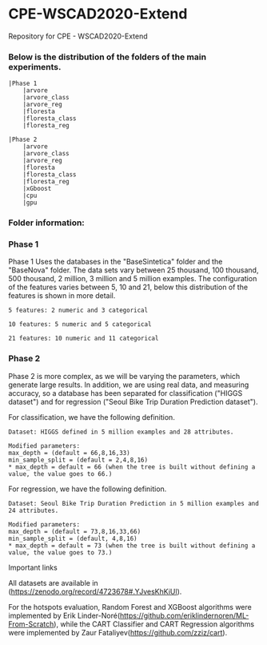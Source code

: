 # CPE-WSCAD2020-Extend
 Repository for CPE - WSCAD2020-Extend
 
### Below is the distribution of the folders of the main experiments.

	|Phase 1
	    |arvore
		|arvore_class
		|arvore_reg
	    |floresta
		|floresta_class
		|floresta_reg

	|Phase 2
	    |arvore
		|arvore_class
		|arvore_reg
	    |floresta
		|floresta_class
		|floresta_reg	 	
	    |xGboost
		|cpu
		|gpu 	

### Folder information:


### Phase 1

Phase 1 Uses the databases in the "BaseSintetica" folder and the "BaseNova" folder. The data sets vary between 25 thousand, 100 thousand, 500 thousand, 2 million, 3 million and 5 million examples. The configuration of the features varies between 5, 10 and 21, below this distribution of the features is shown in more detail.

	5 features: 2 numeric and 3 categorical

	10 features: 5 numeric and 5 categorical

	21 features: 10 numeric and 11 categorical



### Phase 2

Phase 2 is more complex, as we will be varying the parameters, which generate large results. In addition, we are using real data, and measuring accuracy, so a database has been separated for classification ("HIGGS dataset") and for regression ("Seoul Bike Trip Duration Prediction dataset").


For classification, we have the following definition.

	Dataset: HIGGS defined in 5 million examples and 28 attributes.

	Modified parameters:
	max_depth = (default = 66,8,16,33)
	min_sample_split = (default = 2,4,8,16)
	* max_depth = default = 66 (when the tree is built without defining a value, the value goes to 66.)
	

	
For regression, we have the following definition.

	Dataset: Seoul Bike Trip Duration Prediction in 5 million examples and 24 attributes.

	Modified parameters:
	max_depth = (default = 73,8,16,33,66)
	min_sample_split = (default, 4,8,16)
	* max_depth = default = 73 (when the tree is built without defining a value, the value goes to 73.)
	





Important links

All datasets are available in (https://zenodo.org/record/4723678#.YJvesKhKiUl).


For the hotspots evaluation, Random Forest and XGBoost algorithms  were implemented by Erik Linder-Noré(https://github.com/eriklindernoren/ML-From-Scratch), while the CART Classifier and CART Regression  algorithms  were implemented by Zaur Fataliyev(https://github.com/zziz/cart).
